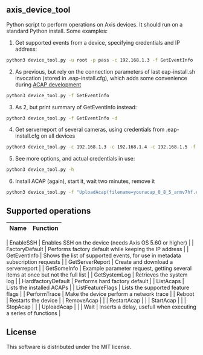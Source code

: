 axis_device_tool
----------------
Python script to perform operations on Axis devices. It should run on a
standard Python install. Some examples:

1. Get supported events from a device, specifying credentials and IP address:

  ```bash
  python3 device_tool.py -u root -p pass -c 192.168.1.3 -f GetEventInfo
  ```

2. As previous, but rely on the connection parameters of last eap-install.sh
  invocation (stored in .eap-install.cfg), which adds some convenience during
  [ACAP development](https://developer.axis.com/acap/)

  ```bash
  python3 device_tool.py -f GetEventInfo
  ```

3. As 2, but print summary of GetEventInfo instead:

  ```bash
  python3 device_tool.py -f GetEventInfo -d
  ```

4. Get serverreport of several cameras, using credentials from
  .eap-install.cfg on all devices

  ```bash
  python3 device_tool.py -c 192.168.1.3 -c 192.168.1.4 -c 192.168.1.5 -f GetServerReport
  ```

5. See more options, and actual credentials in use:

  ```bash
  python3 device_tool.py -h
  ```

6. Install ACAP (again), start it, wait two minutes, remove it

  ```bash
  python3 device_tool.py -f "UploadAcap(filename=youracap_0_8_5_armv7hf.eap)" -f ListAcaps -f "StartAcap(package=youracap)" -f "Wait(seconds=120)" -f "RemoveAcap(package=youracap)" -f ListAcaps
  ```

Supported operations
--------------------


Name | Function
---- | --------

| EnableSSH | Enables SSH on the device (needs Axis OS 5.60 or higher) |
| FactoryDefault | Performs factory default while keeping the IP address |
| GetEventInfo | Shows the list of supported events, for use in metadata subscription requests |
| GetServerReport | Create and download a serverreport |
| GetSomeInfo | Example parameter request, getting several items at once but not the full list |
| GetSystemLog | Retrieves the system log |
| HardfactoryDefault | Performs hard factory default |
| ListAcaps | Lists the installed ACAPs |
| ListFeatureFlags | Lists the supported feature flags |
| PerformTrace | Make the device perform a network trace |
| Reboot | Restarts the device |
| RemoveAcap | |
| RestartAcap | |
| StartAcap | |
| StopAcap | |
| UploadAcap | |
| Wait | Inserts a delay, usefull when executing a series of functions |


License
-------

This software is distributed under the MIT license.
